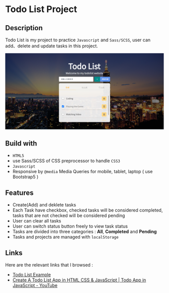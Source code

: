 # Todo List Project

## Description

Todo List is my project to practice `Javascript` and `Sass/SCSS`, user can add、delete and update tasks in this project.

![Todo List Demo Picture](./demo/demo.png)

## Build with

- `HTML5`
- use Sass/SCSS of CSS preprocessor to handle `CSS3`
- `Javascript`
- Responsive by `@media` Media Queries for mobile, tablet, laptop ( use Bootstrap5 )

## Features

- Create(Add) and deklete tasks
- Each Task have checkbox, checked tasks will be considered completed, tasks that are not checked will be considered pending
- User can clear all tasks
- User can switch status button freely to view task status
- Tasks are divided into three categories : **All**, **Completed** and **Pending**
- Tasks and projects are managed with `localStorage`

## Links

Here are the relevant links that I browsed : 

- [Todo List Example](https://easonwu828.github.io/Todo-List/)
- [Create A Todo List App in HTML CSS & JavaScript | Todo App in JavaScript - YouTube](https://www.youtube.com/watch?v=2QIMUBilooc)